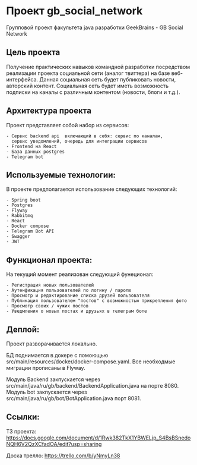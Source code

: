 Проект gb_social_network
========================
Групповой проект факультета java разработки GeekBrains - GB Social Network

Цель проекта
------------
Получение практических навыков командной разработки посредством реализации проекта социальной сети (аналог твиттера) на базе веб-интерфейса. Данная социальная сеть будет публиковать новости, авторский контент. Социальная сеть будет иметь возможность подписки на каналы с различным контентом (новости, блоги и т.д.).

Архитектура проекта
-------------------

Проект представляет собой набор из сервисов:

    - Сервис backend api  включающий в себя: сервис по каналам, 
      сервис уведомлений, очередь для интеграции сервисов
    - Frontend на React
    - База данных postgres
    - Telegram bot

Используемые технологии:
------------------------
В проекте предполагается использование следующих технологий:

    - Spring boot
    - Postgres
    - Flyway
    - Rabbitmq
    - React
    - Docker compose
    - Telegram Bot API
    - Swagger
    - JWT


Функционал проекта:
-------------------

На текущий момент реализован следующий фунеционал:

    - Регистрация новых пользователей
    - Аутенфикация пользователей по логину / паролю
    - Просмотр и редактирование списка друзей пользователя
    - Публикация пользователем "постов" с возможностью прикрепления фото
    - Просмотр своих / чужих постов
    - Уведмления о новых постах и друзьях в телеграм боте

Деплой:
-------

Проект разворачивается локально. 

БД поднимается в докере с помоющью src/main/resources/docker/docker-compose.yaml.
Все необходмые миграции прописаны в Flyway.

Модуль Backend закпускается через src/main/java/ru/gb/backend/BackendApplication.java на порте 8080.
Модуль bot закпускается через src/main/java/ru/gb/bot/BotApplication.java порт 8081.


Ссылки:
-------

ТЗ проекта: https://docs.google.com/document/d/1Rwk382TkX1YBWELjp_S4BsBSnedoNQH6V2QzXCfadOA/edit?usp=sharing

Доска трелло: https://trello.com/b/yNmyLn38